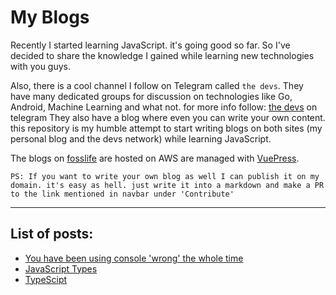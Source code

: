 # My Blogs
Recently I started learning JavaScript. it's going good so far. So I've decided to share the knowledge I gained while learning new technologies with you guys.

Also, there is a cool channel I follow on Telegram called `the devs`. They have many dedicated groups for discussion on technologies like Go, Android, Machine Learning and what not. for more info follow: [the devs](https://thedevs.network/) on telegram
They also have a blog where even you can write your own content.
this repository is my humble attempt to start writing blogs on both sites (my personal blog and the devs network) while learning JavaScript.

The blogs on [fosslife](www.fosslife.com) are hosted on AWS are managed with [VuePress](https://vuepress.vuejs.org/). 


`PS: If you want to write your own blog as well I can publish it on my domain. it's easy as hell. just write it into a markdown and make a PR to the link mentioned in navbar under 'Contribute'`


---
## List of posts:
  * [You have been using console 'wrong' the whole time](./console/)
  * [JavaScript Types](./types/)
  * [TypeScipt](./typescript/)

